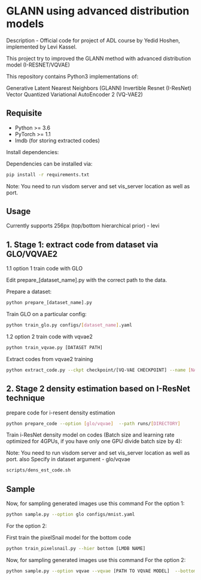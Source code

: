 # GLANN using advanced distribution models
Description -
Official code for project of ADL course by Yedid Hoshen, implemented by Levi Kassel.

This project try to improved the GLANN method with advanced distribution model (I-RESNET/VQVAE)

This repository contains Python3 implementations of:

Generative Latent Nearest Neighbors (GLANN)
Invertible Resnet (I-ResNet)
Vector Quantized Variational AutoEncoder 2 (VQ-VAE2)


## Requisite

* Python >= 3.6
* PyTorch >= 1.1
* lmdb (for storing extracted codes)

Install dependencies:

Dependencies can be installed via:
```bash
pip install -r requirements.txt
```

Note: You need to run visdom server and set vis_server location as well as port.

## Usage

Currently supports 256px (top/bottom hierarchical prior) - levi

## 1. Stage 1: extract code from dataset via GLO/VQVAE2

1.1 option 1 train code with GLO

Edit prepare_[dataset_name].py with the correct path to the data.


Prepare a dataset:

```bash
python prepare_‫dataset_name]‬].py
```

Train GLO on a particular config:

```bash
python train_glo.py configs/[dataset_name].yaml
```

1.2 option 2 train code with vqvae2

```bash
python train_vqvae.py [DATASET PATH]
```

Extract codes from vqvae2 training

```bash
python extract_code.py --ckpt checkpoint/[VQ-VAE CHECKPOINT] --name [NAME_OF_LMBD] runs\
```

## 2. Stage 2 density estimation based on I-ResNet technique

prepare code for i-resent density estimation

```bash
python prepare_code --option [glo/vqvae]  --path runs/[DIRECTORY]  
```

Train i-ResNet density model on codes (Batch size and learning rate optimized for 4GPUs, if you have only one GPU divide batch size by 4):


Note: You need to run visdom server and set vis_server location as well as port. also Specify in dataset argument ‫-‬ glo/vqvae


```bash
scripts/dens_est_code.sh
```


## Sample
Now, for sampling generated images use this command 
For the option 1:

```bash
python sample.py --option glo configs/mnist.yaml  
```

For the option 2:

First train the pixelSnail model for the bottom code
	
```bash
python train_pixelsnail.py --hier bottom [LMDB NAME]
```
Now, for sampling generated images use this command For the option 2:

```bash
python sample.py --option vqvae --vqvae [PATH TO VQVAE MODEL]  --bottom [PATH TO PixelSnail BOTTOM MODEL] [NAME_OF_FILE]
```
